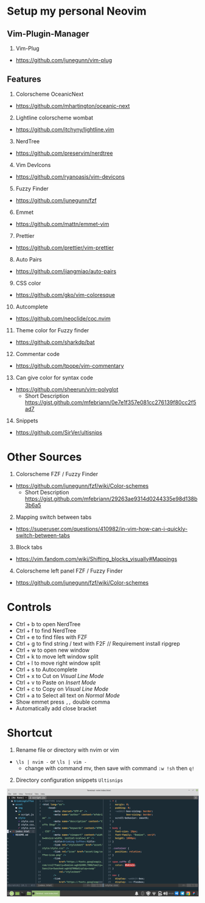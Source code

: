 # Setup my personal Neovim

## Vim-Plugin-Manager

1. Vim-Plug

- https://github.com/junegunn/vim-plug

## Features

1. Colorscheme OceanicNext
- https://github.com/mhartington/oceanic-next

2. Lightline colorscheme wombat
- https://github.com/itchyny/lightline.vim

3. NerdTree
- https://github.com/preservim/nerdtree

4. Vim DevIcons
- https://github.com/ryanoasis/vim-devicons

5. Fuzzy Finder
- https://github.com/junegunn/fzf

6. Emmet
- https://github.com/mattn/emmet-vim

7. Prettier
- https://github.com/prettier/vim-prettier

8. Auto Pairs
- https://github.com/jiangmiao/auto-pairs

9. CSS color
- https://github.com/gko/vim-coloresque

10. Autcomplete
- https://github.com/neoclide/coc.nvim

11. Theme color for Fuzzy finder
- https://github.com/sharkdp/bat

12. Commentar code
- https://github.com/tpope/vim-commentary

13. Can give color for syntax code
- https://github.com/sheerun/vim-polyglot
  - Short Description https://gist.github.com/mfebriann/0e7e1f357e081cc276139f80cc2f5ad7

14. Snippets
- https://github.com/SirVer/ultisnips


# Other Sources
1. Colorscheme FZF / Fuzzy Finder
- https://github.com/junegunn/fzf/wiki/Color-schemes
  - Short Description https://gist.github.com/mfebriann/29263ae9314d0244335e98d138b3b6a5

2. Mapping switch between tabs
- https://superuser.com/questions/410982/in-vim-how-can-i-quickly-switch-between-tabs

3. Block tabs
- https://vim.fandom.com/wiki/Shifting_blocks_visually#Mappings

4. Colorscheme left panel FZF / Fuzzy Finder
- https://github.com/junegunn/fzf/wiki/Color-schemes

# Controls

- Ctrl + b to open NerdTree
- Ctrl + f to find NerdTree
- Ctrl + e to find files with FZF
- Ctrl + g to find string / text with F2F // Requirement install ripgrep
- Ctrl + w to open new window
- Ctrl + k to move left window split
- Ctrl + l to move right window split
- Ctrl + s to Autocomplete
- Ctrl + x to Cut on _Visual Line Mode_
- Ctrl + v to Paste  on _Insert Mode_
- Ctrl + c to Copy  on _Visual Line Mode_
- Ctrl + a to Select all text on _Normal Mode_
- Show emmet press `,,` double comma
- Automatically add close bracket

# Shortcut

1. Rename file or directory with nvim or vim
- `\ls | nvim -` or `\ls | vim -` 
  - change with command mv, then save with command `:w !sh` then `q!`

2. Directory configuration snippets `Ultisnips`

<img src="using-neovim.png">
